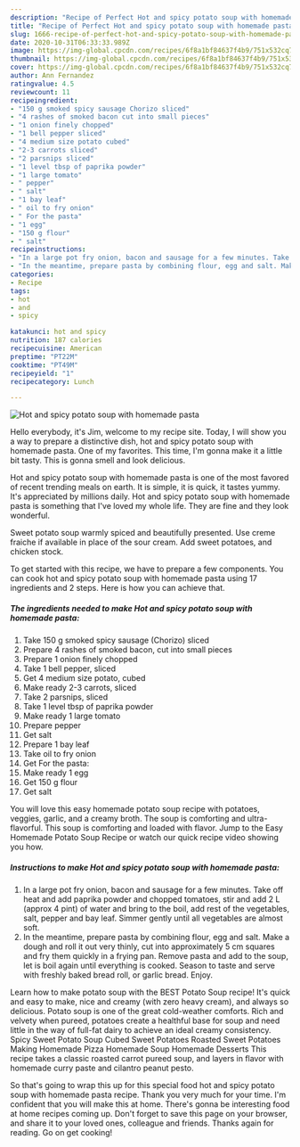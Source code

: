 ```yaml
---
description: "Recipe of Perfect Hot and spicy potato soup with homemade pasta"
title: "Recipe of Perfect Hot and spicy potato soup with homemade pasta"
slug: 1666-recipe-of-perfect-hot-and-spicy-potato-soup-with-homemade-pasta
date: 2020-10-31T06:33:33.989Z
image: https://img-global.cpcdn.com/recipes/6f8a1bf84637f4b9/751x532cq70/hot-and-spicy-potato-soup-with-homemade-pasta-recipe-main-photo.jpg
thumbnail: https://img-global.cpcdn.com/recipes/6f8a1bf84637f4b9/751x532cq70/hot-and-spicy-potato-soup-with-homemade-pasta-recipe-main-photo.jpg
cover: https://img-global.cpcdn.com/recipes/6f8a1bf84637f4b9/751x532cq70/hot-and-spicy-potato-soup-with-homemade-pasta-recipe-main-photo.jpg
author: Ann Fernandez
ratingvalue: 4.5
reviewcount: 11
recipeingredient:
- "150 g smoked spicy sausage Chorizo sliced"
- "4 rashes of smoked bacon cut into small pieces"
- "1 onion finely chopped"
- "1 bell pepper sliced"
- "4 medium size potato cubed"
- "2-3 carrots sliced"
- "2 parsnips sliced"
- "1 level tbsp of paprika powder"
- "1 large tomato"
- " pepper"
- " salt"
- "1 bay leaf"
- " oil to fry onion"
- " For the pasta"
- "1 egg"
- "150 g flour"
- " salt"
recipeinstructions:
- "In a large pot fry onion, bacon and sausage for a few minutes. Take off heat and add paprika powder and chopped tomatoes, stir and add 2 L (approx 4 pint) of water and bring to the boil, add rest of the vegetables, salt, pepper and bay leaf. Simmer gently until all vegetables are almost soft."
- "In the meantime, prepare pasta by combining flour, egg and salt. Make a dough and roll it out very thinly, cut into approximately 5 cm squares and fry them quickly in a frying pan. Remove pasta and add to the soup, let is boil again until everything is cooked. Season to taste and serve with freshly baked bread roll, or garlic bread. Enjoy."
categories:
- Recipe
tags:
- hot
- and
- spicy

katakunci: hot and spicy 
nutrition: 187 calories
recipecuisine: American
preptime: "PT22M"
cooktime: "PT49M"
recipeyield: "1"
recipecategory: Lunch

---
```



![Hot and spicy potato soup with homemade pasta](https://img-global.cpcdn.com/recipes/6f8a1bf84637f4b9/751x532cq70/hot-and-spicy-potato-soup-with-homemade-pasta-recipe-main-photo.jpg)

Hello everybody, it's Jim, welcome to my recipe site. Today, I will show you a way to prepare a distinctive dish, hot and spicy potato soup with homemade pasta. One of my favorites. This time, I'm gonna make it a little bit tasty. This is gonna smell and look delicious.

Hot and spicy potato soup with homemade pasta is one of the most favored of recent trending meals on earth. It is simple, it is quick, it tastes yummy. It's appreciated by millions daily. Hot and spicy potato soup with homemade pasta is something that I've loved my whole life. They are fine and they look wonderful.

Sweet potato soup warmly spiced and beautifully presented. Use creme fraiche if available in place of the sour cream. Add sweet potatoes, and chicken stock.


To get started with this recipe, we have to prepare a few components. You can cook hot and spicy potato soup with homemade pasta using 17 ingredients and 2 steps. Here is how you can achieve that.

<!--inarticleads1-->

##### The ingredients needed to make Hot and spicy potato soup with homemade pasta:

1. Take 150 g smoked spicy sausage (Chorizo) sliced
1. Prepare 4 rashes of smoked bacon, cut into small pieces
1. Prepare 1 onion finely chopped
1. Take 1 bell pepper, sliced
1. Get 4 medium size potato, cubed
1. Make ready 2-3 carrots, sliced
1. Take 2 parsnips, sliced
1. Take 1 level tbsp of paprika powder
1. Make ready 1 large tomato
1. Prepare  pepper
1. Get  salt
1. Prepare 1 bay leaf
1. Take  oil to fry onion
1. Get  For the pasta:
1. Make ready 1 egg
1. Get 150 g flour
1. Get  salt


You will love this easy homemade potato soup recipe with potatoes, veggies, garlic, and a creamy broth. The soup is comforting and ultra-flavorful. This soup is comforting and loaded with flavor. Jump to the Easy Homemade Potato Soup Recipe or watch our quick recipe video showing you how. 

<!--inarticleads2-->

##### Instructions to make Hot and spicy potato soup with homemade pasta:

1. In a large pot fry onion, bacon and sausage for a few minutes. Take off heat and add paprika powder and chopped tomatoes, stir and add 2 L (approx 4 pint) of water and bring to the boil, add rest of the vegetables, salt, pepper and bay leaf. Simmer gently until all vegetables are almost soft.
1. In the meantime, prepare pasta by combining flour, egg and salt. Make a dough and roll it out very thinly, cut into approximately 5 cm squares and fry them quickly in a frying pan. Remove pasta and add to the soup, let is boil again until everything is cooked. Season to taste and serve with freshly baked bread roll, or garlic bread. Enjoy.


Learn how to make potato soup with the BEST Potato Soup recipe! It&#39;s quick and easy to make, nice and creamy (with zero heavy cream), and always so delicious. Potato soup is one of the great cold-weather comforts. Rich and velvety when pureed, potatoes create a healthful base for soup and need little in the way of full-fat dairy to achieve an ideal creamy consistency. Spicy Sweet Potato Soup Cubed Sweet Potatoes Roasted Sweet Potatoes Making Homemade Pizza Homemade Soup Homemade Desserts This recipe takes a classic roasted carrot pureed soup, and layers in flavor with homemade curry paste and cilantro peanut pesto. 

So that's going to wrap this up for this special food hot and spicy potato soup with homemade pasta recipe. Thank you very much for your time. I'm confident that you will make this at home. There's gonna be interesting food at home recipes coming up. Don't forget to save this page on your browser, and share it to your loved ones, colleague and friends. Thanks again for reading. Go on get cooking!

